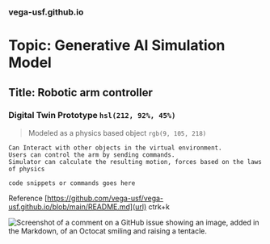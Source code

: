 ### vega-usf.github.io 
# Topic: Generative AI Simulation Model
## Title: Robotic arm controller

### Digital Twin Prototype `hsl(212, 92%, 45%)`
> Modeled as a physics based object `rgb(9, 105, 218)`
```
Can Interact with other objects in the virtual environment.
Users can control the arm by sending commands.
Simulator can calculate the resulting motion, forces based on the laws of physics

code snippets or commands goes here
```

Reference [https://github.com/vega-usf/vega-usf.github.io/blob/main/README.md](url) ctrk+k

![Screenshot of a comment on a GitHub issue showing an image, added in the Markdown, of an Octocat smiling and raising a tentacle.](https://myoctocat.com/assets/images/base-octocat.svg)
